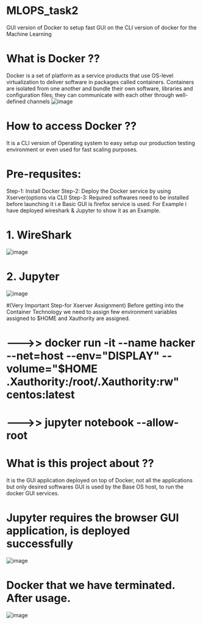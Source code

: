 # MLOPS_task2
GUI version of Docker to setup fast GUI on the CLI version of docker for the Machine Learning

# What is Docker ??
Docker is a set of platform as a service products that use OS-level virtualization to deliver software in packages called containers. Containers are isolated from one another and bundle their own software, libraries and configuration files; they can communicate with each other through well-defined channels
![image](https://miro.medium.com/max/624/1*S770nQ0TFZnnc2SI3sEU4Q.gif)

# How to access Docker ??
It is a CLI version of Operating system to easy setup our production testing environment or even used for fast scaling purposes.

# Pre-requsites:
Step-1:  Install Docker
Step-2:  Deploy the Docker service by using Xserver(options via CLI)
Step-3:  Required softwares need to be installed before launching it i.e Basic GUI is firefox service is used.
For Example i have deployed wireshark & Jupyter to show it as an Example.
# 1. WireShark
![image](https://user-images.githubusercontent.com/64470724/120471534-72154380-c3c2-11eb-9ab6-7e3515010d7b.png)

# 2. Jupyter
![image](https://user-images.githubusercontent.com/64470724/120469011-77bd5a00-c3bf-11eb-9562-ab75a84097ee.png)

#(Very Important Step-for Xserver Assignment)
Before getting into the Container Technology we need to assign few environment variables assigned to $HOME and Xauthority are assigned.
# --->> docker run -it --name hacker --net=host --env="DISPLAY" --volume="$HOME .Xauthority:/root/.Xauthority:rw" centos:latest
# --->> jupyter notebook --allow-root

# What is this project about ??
It is the GUI application deployed on top of Docker, not all the applications but only desired softwares GUI is used by the Base OS host, to run the docker GUI services.

# Jupyter requires the browser GUI application, is deployed successfully
![image](https://user-images.githubusercontent.com/64470724/120469011-77bd5a00-c3bf-11eb-9562-ab75a84097ee.png)

# Docker that we have terminated. After usage.
![image](https://user-images.githubusercontent.com/64470724/120469182-a9cebc00-c3bf-11eb-8905-3ef4f1597795.png)
